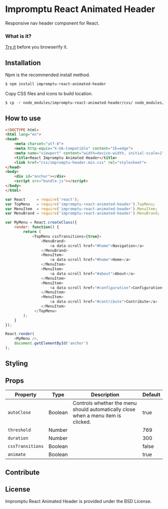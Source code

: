 # Impromptu React Animated Header

Responsive nav header component for React.

### What is it?

[Try it](http://johanneshilden.github.io/impromptu-react-animated-header/) before you browserify it.

## Installation

Npm is the recommended install method.

```bash
$ npm install impromptu-react-animated-header
```

Copy CSS files and icons to build location.

```bash
$ cp -r node_modules/impromptu-react-animated-header/css/ node_modules/impromptu-react-animated-header/icons/ .
```

## How to use

```html
<!DOCTYPE html>
<html lang="en">
<head>
    <meta charset="utf-8">
    <meta http-equiv="X-UA-Compatible" content="IE=edge">
    <meta name="viewport" content="width=device-width, initial-scale=1">
    <title>React Impromptu Animated Header</title>
    <link href="css/impromptu-header.min.css" rel="stylesheet">
</head>
<body>
    <div id="anchor"></div>
    <script src="bundle.js"></script>
</body>
</html>
```

```javascript
var React     = require('react');
var TopMenu   = require('impromptu-react-animated-header').TopMenu;
var MenuItem  = require('impromptu-react-animated-header').MenuItem;
var MenuBrand = require('impromptu-react-animated-header').MenuBrand;

var MyMenu = React.createClass({
    render: function() {
        return (
            <TopMenu cssTransitions={true}>
                <MenuBrand>
                    <a data-scroll href="#home">Navigation</a>
                </MenuBrand>
                <MenuItem>
                    <a data-scroll href="#home">Home</a>
                </MenuItem>
                <MenuItem>
                    <a data-scroll href="#about">About</a>
                </MenuItem>
                <MenuItem>
                    <a data-scroll href="#configuration">Configuration</a>
                </MenuItem>
                <MenuItem>
                    <a data-scroll href="#contribute">Contribute</a>
                </MenuItem>
             </TopMenu>
        );
    }
});

React.render(
    <MyMenu />,
    document.getElementById('anchor')
);
```

## Styling

## Props

| Property         | Type                     | Description   | Default      | 
| ---------------- | ------------------------ | ------------- | ------------ |
| `autoClose`      | Boolean                  | Controls whether the menu should automatically close when a menu item is clicked.      | true      |
| `threshold`      |  Number                  |          | 769    |
| `duration`       |  Number                  |          | 300    |
| `cssTransitions` |  Boolean                 |          | false  |
| `animate`        |  Boolean                 |          | true   |

## Contribute

## License

Impromptu React Animated Header is provided under the BSD License.
